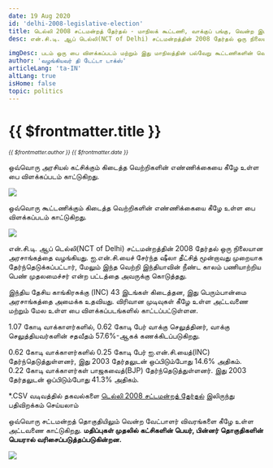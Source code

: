 ```yaml
---
date: 19 Aug 2020
id: 'delhi-2008-legislative-election'
title: டெல்லி 2008 சட்டமன்றத் தேர்தல் - மாநிலக் கூட்டணி, வாக்குப் பங்கு, வென்ற இடங்கள் மற்றும் முக்கிய நிகழ்வுகள்.
desc: என்.சி.டி. ஆப் டெல்லி(NCT of Delhi) சட்டமன்றத்தின் 2008 தேர்தல் ஒரு நிலையான அரசாங்கத்தை வழங்கியது. ஐ.என்.சி.யைச் சேர்ந்த ஷீலா தீட்சித் மூன்றாவது முறையாக தேர்ந்தெடுக்கப்பட்டார், மேலும் இந்த வெற்றி இந்தியாவின் நீண்ட காலம்

imgDesc: படம் ஒரு பை விளக்கப்படம் மற்றும் இது மாநிலத்தின் பல்வேறு கூட்டணிகளின் வெற்றிகளின் எண்ணிக்கையைக் காட்டுகிறது.
author: 'வழங்கியவர் தி டேட்டா டாக்ஸ்'
articleLang: 'ta-IN'
altLang: true
isHome: false
topic: politics
---
```


<altLang />

# {{ $frontmatter.title }}
<i style="font-size: 0.75em;"> {{ $frontmatter.author }} {{ $frontmatter.date }} </i>

ஒவ்வொரு அரசியல் கட்சிக்கும் கிடைத்த வெற்றிகளின் எண்ணிக்கையை கீழே உள்ள பை விளக்கப்படம் காட்டுகிறது.  

![](/img/politics/delhi-2008-legislative-election/dl-2008-election-1.png)

ஒவ்வொரு கூட்டணிக்கும் கிடைத்த வெற்றிகளின் எண்ணிக்கையை கீழே உள்ள பை விளக்கப்படம் காட்டுகிறது.  

![](/img/politics/delhi-2008-legislative-election/dl-2008-election-2.png)

என்.சி.டி. ஆப் டெல்லி(NCT of Delhi) சட்டமன்றத்தின் 2008 தேர்தல் ஒரு நிலையான அரசாங்கத்தை வழங்கியது. ஐ.என்.சி.யைச் சேர்ந்த ஷீலா தீட்சித் மூன்றாவது முறையாக தேர்ந்தெடுக்கப்பட்டார், மேலும் இந்த வெற்றி இந்தியாவின் நீண்ட காலம் பணியாற்றிய பெண் முதலமைச்சர் என்ற பட்டத்தை அவருக்கு கொடுத்தது.  

இந்திய தேசிய காங்கிரசுக்கு (INC) 43 இடங்கள் கிடைத்தன, இது பெரும்பான்மை அரசாங்கத்தை அமைக்க உதவியது. விரிவான முடிவுகள் கீழே உள்ள அட்டவணை மற்றும் மேல உள்ள பை  விளக்கப்படங்களில் காட்டப்பட்டுள்ளன.  

1.07 கோடி வாக்காளர்களில், 0.62 கோடி பேர் வாக்கு செலுத்தினர், வாக்கு செலுத்தியவர்களின் சதவீதம் 57.6%-ஆகக் கணக்கிடப்படுகிறது.  

0.62 கோடி வாக்காளர்களில் 0.25 கோடி பேர் ஐ.என்.சி.யைத்(INC) தேர்ந்தெடுத்துள்ளனர், இது 2003 தேர்தலுடன் ஒப்பிடும்போது 14.6% அதிகம்.  
0.22 கோடி வாக்காளர்கள் பாஜகவைத்(BJP) தேர்ந்தெடுத்துள்ளனர். இது 2003 தேர்தலுடன் ஒப்பிடும்போது 41.3% அதிகம்.    

\*.CSV வடிவத்தில் தகவல்களை [டெல்லி 2008 சட்டமன்றத் தேர்தல்](https://thedatatalks.in/datas/politics/delhi-2008-legislative-election.csv) இலிருந்து பதிவிறக்கம் செய்யலாம்

ஒவ்வொரு சட்டமன்றத் தொகுதியிலும் வென்ற வேட்பாளர் விவரங்களை கீழே உள்ள அட்டவணை காட்டுகிறது.
**மதிப்புகள் முதலில் கட்சிகளின் பெயர், பின்னர் தொகுதிகளின் பெயரால் வரிசைப்படுத்தப்படுகின்றன.**

![](/img/politics/delhi-2008-legislative-election/dl-2008-election-3.png)


<style>

</style>